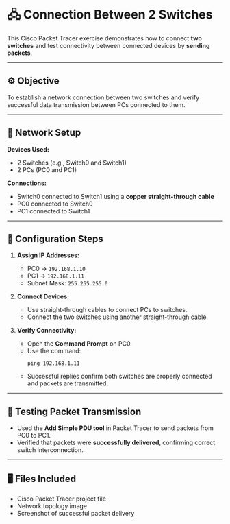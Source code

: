 # 🖧 Connection Between 2 Switches

This Cisco Packet Tracer exercise demonstrates how to connect **two switches** and test connectivity between connected devices by **sending packets**.

---

## ⚙️ Objective
To establish a network connection between two switches and verify successful data transmission between PCs connected to them.

---

## 🧩 Network Setup
**Devices Used:**
- 2 Switches (e.g., Switch0 and Switch1)
- 2 PCs (PC0 and PC1)

**Connections:**
- Switch0 connected to Switch1 using a **copper straight-through cable**
- PC0 connected to Switch0  
- PC1 connected to Switch1

---

## 🔧 Configuration Steps
1. **Assign IP Addresses:**
   - PC0 → `192.168.1.10`
   - PC1 → `192.168.1.11`
   - Subnet Mask: `255.255.255.0`

2. **Connect Devices:**
   - Use straight-through cables to connect PCs to switches.
   - Connect the two switches using another straight-through cable.

3. **Verify Connectivity:**
   - Open the **Command Prompt** on PC0.
   - Use the command:  
     ```
     ping 192.168.1.11
     ```
   - Successful replies confirm both switches are properly connected and packets are transmitted.

---

## 📡 Testing Packet Transmission
- Used the **Add Simple PDU tool** in Packet Tracer to send packets from PC0 to PC1.  
- Verified that packets were **successfully delivered**, confirming correct switch interconnection.

---

## 🖥️ Files Included
-  Cisco Packet Tracer project file  
-  Network topology image  
-  Screenshot of successful packet delivery
